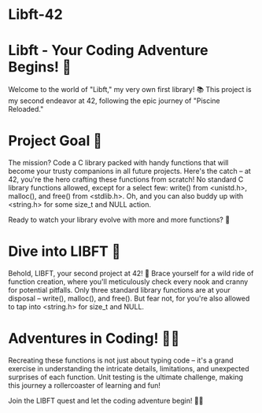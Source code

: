 # Libft-42

# Libft - Your Coding Adventure Begins! 🚀
Welcome to the world of "Libft," my very own first library! 📚 This project is my second endeavor at 42, following the epic journey of "Piscine Reloaded."

# Project Goal 🎯
The mission? Code a C library packed with handy functions that will become your trusty companions in all future projects. Here's the catch – at 42, you're the hero crafting these functions from scratch! No standard C library functions allowed, except for a select few: write() from <unistd.h>, malloc(), and free() from <stdlib.h>. Oh, and you can also buddy up with <string.h> for some size_t and NULL action.

Ready to watch your library evolve with more and more functions? 🌱

# Dive into LIBFT 🚀
Behold, LIBFT, your second project at 42! 🎉 Brace yourself for a wild ride of function creation, where you'll meticulously check every nook and cranny for potential pitfalls. Only three standard library functions are at your disposal – write(), malloc(), and free(). But fear not, for you're also allowed to tap into <string.h> for size_t and NULL.


# Adventures in Coding! 🧑‍💻
Recreating these functions is not just about typing code – it's a grand exercise in understanding the intricate details, limitations, and unexpected surprises of each function. Unit testing is the ultimate challenge, making this journey a rollercoaster of learning and fun!

Join the LIBFT quest and let the coding adventure begin! 🚀🌟
